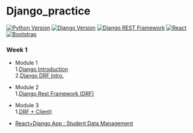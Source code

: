 # Django_practice
[![Python Version](https://img.shields.io/badge/python-3.8.5-brightgreen.svg)](https://python.org)
[![Django Version](https://img.shields.io/badge/django-3.1.5-brightgreen.svg)](https://djangoproject.com)
[![Django REST Framework](https://img.shields.io/badge/Django_REST_Framework-3.12.2-green.svg)](https://djangoproject.com)
[![React](https://img.shields.io/badge/React-17.0.1-brightgreen.svg)](https://djangoproject.com)
[![Bootstrap](https://img.shields.io/badge/Bootstrap-v5.0.0-green.svg)](https://djangoproject.com)

### Week 1
- Module 1  
  1.[Django Introduction](https://github.com/vymana/Anand_Kr/tree/master/Module%201%20:%20Django/myproject)  
  2.[Django DRF Intro.](https://github.com/vymana/Anand_Kr/tree/master/Module%201%20:%20DRF%20Intro/tutorial)

- Module 2  
  1.[Django Rest Framework (DRF)](https://github.com/vymana/Anand_Kr/tree/master/Module2%20:%20Django%20Rest%20Framework%20(DRF)/tutorial)
  
- Module 3  
  1.[DRF + Client)](https://github.com/vymana/Anand_Kr/tree/master/Module%203%20:%20DRF%20%2B%20Client/mysite)  

- [React+Django App : Student Data Management](https://github.com/vymana/Anand_Kr/tree/master/React%2BDjango%20App%20:%20Student%20Data%20Management)

